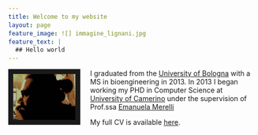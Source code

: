 ```yaml
---
title: Welcome to my website
layout: page
feature_image: ![] immagine_lignani.jpg
feature_text: |
  ## Hello world
---
```







<img src="marco_copia.jpg" style="width:25%; border:10px solid; margin-right: 20px" align="left">

I graduated from the [University of Bologna](https://unibo.it) with a MS in bioengineering in 2013. In 2013 I began working my PHD in Computer Science at [University of Camerino](https://computerscience.unicam.it) under the supervision of Prof.ssa [Emanuela Merelli](www.emanuelamerelli.eu)



My full CV is available [here](/europass_en.pdf).

